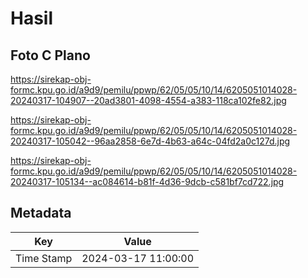 # Hasil

## Foto C Plano

https://sirekap-obj-formc.kpu.go.id/a9d9/pemilu/ppwp/62/05/05/10/14/6205051014028-20240317-104907--20ad3801-4098-4554-a383-118ca102fe82.jpg

https://sirekap-obj-formc.kpu.go.id/a9d9/pemilu/ppwp/62/05/05/10/14/6205051014028-20240317-105042--96aa2858-6e7d-4b63-a64c-04fd2a0c127d.jpg

https://sirekap-obj-formc.kpu.go.id/a9d9/pemilu/ppwp/62/05/05/10/14/6205051014028-20240317-105134--ac084614-b81f-4d36-9dcb-c581bf7cd722.jpg


## Metadata

| Key        | Value               |
| ---------- | ------------------- |
| Time Stamp | 2024-03-17 11:00:00 |



